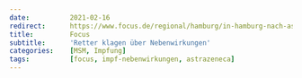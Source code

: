 ```yaml
---
date:          2021-02-16
redirect:      https://www.focus.de/regional/hamburg/in-hamburg-nach-astrazeneca-impfung-klagt-feuerwehr-ueber-neurologische-ausfaelle_id_12984661.html
title:         Focus
subtitle:      'Retter klagen über Nebenwirkungen'
categories:    [MSM, Impfung]
tags:          [focus, impf-nebenwirkungen, astrazeneca]
---
```

